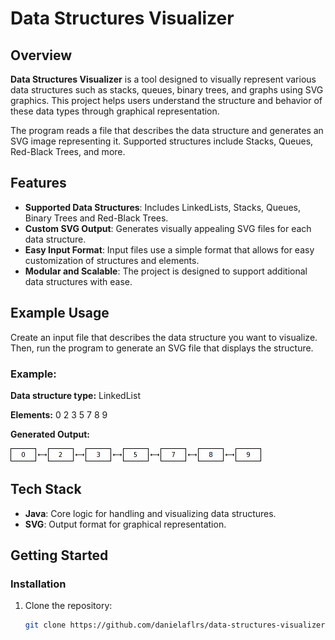 # Data Structures Visualizer

## Overview

**Data Structures Visualizer** is a tool designed to visually represent various data structures such as stacks, queues, binary trees, and graphs using SVG graphics. This project helps users understand the structure and behavior of these data types through graphical representation.

The program reads a file that describes the data structure and generates an SVG image representing it. Supported structures include Stacks, Queues, Red-Black Trees, and more.

## Features

- **Supported Data Structures**: Includes LinkedLists, Stacks, Queues, Binary Trees and Red-Black Trees.
- **Custom SVG Output**: Generates visually appealing SVG files for each data structure.
- **Easy Input Format**: Input files use a simple format that allows for easy customization of structures and elements.
- **Modular and Scalable**: The project is designed to support additional data structures with ease.

## Example Usage
Create an input file that describes the data structure you want to visualize. Then, run the program to generate an SVG file that displays the structure.

### Example:

**Data structure type:**
LinkedList

**Elements:**
0 2 3 5 7 8 9

**Generated Output:** 

![Diagrama de estructuras](ll.png)

## Tech Stack

- **Java**: Core logic for handling and visualizing data structures.
- **SVG**: Output format for graphical representation.

## Getting Started

### Installation

1. Clone the repository:
   ```bash
   git clone https://github.com/danielaflrs/data-structures-visualizer.git

